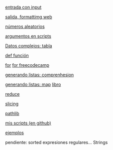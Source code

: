 
[entrada con input](./input.md)

[salida, formattimg web](https://docs.python.org/3/tutorial/inputoutput.html#)

[números aleatorios](./ramdom.md)

[argumentos en scripts](./args.md)

[Datos complejos: tabla](./tablaTiposDatos.md)

[def función](./funciones.md)

[for](./for.md) [for freecodecamp](https://www.freecodecamp.org/espanol/news/bucles-for-en-python/)

[generando listas: comprenhesion](./generaListas.md)

[generando listas: map](./map.md) [libro](https://ellibrodepython.com/programacion-funcional-python#map-en-python)

[reduce](./reduce.md)

[slicing](./slicing.md)

[pathlib](./pathlib/pathIndex.md)

[mis scripts (en github)](https://github.com/miGUITel/webGeneral/tree/main/prog/python/pruebas)

[ejemplos](./ejemplos.md)

pendiente:
sorted
expresiones regulares...
Strings